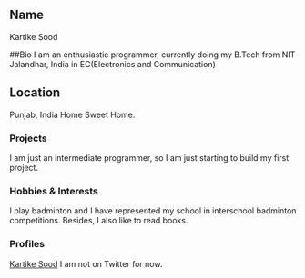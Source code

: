 ## Name
Kartike Sood

##Bio
I am an enthusiastic programmer, currently doing my B.Tech from NIT Jalandhar, India in EC(Electronics and Communication)

## Location
Punjab, India
Home Sweet Home.

### Projects
I am just an intermediate programmer, so I am just starting to build my first project.

### Hobbies & Interests
I play badminton and I have represented my school in interschool badminton competitions. Besides, I also like to read books.

### Profiles
[Kartike Sood](https://github.com/kartike-sood) 
I am not on Twitter for now.
